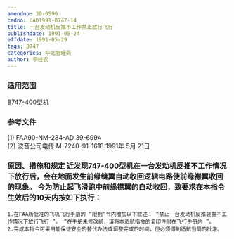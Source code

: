 ```yaml
---
amendno: 39-0590  
cadno: CAD1991-B747-14  
title: 一台发动机反推不工作禁止放行飞行  
publishdate: 1991-05-24  
effdate: 1991-05-29  
tags: B747  
categories: 华北管理局  
author: 李经农  
---
```

  
### 适用范围  
B747-400型机  
  
<!--more-->  
### 参考文件  
(1) FAA90-NM-284-AD 39-6994  
(2) 波音公司电传 M-7240-91-1618  1991年 5月 21日  
  
### 原因、措施和规定     近发现747-400型机在一台发动机反推不工作情况下放行后，会在地面发生前缘缝翼自动收回逻辑电路使前缘襟翼收回的现象。     今为防止起飞滑跑中前缘襟翼的自动收回，致要求在本指令生效后的10天内按如下执行：  
    1.在FAA所批准的飞机飞行手册的 “限制”节内增加以下叙述： “禁止一台发动机反推装置不工作情况下放行飞行 ”。 “在手册未修改前，请将本适航指令的复印件附在飞行手册内 ”。  
    2.完成本指令可采用能保证安全的替代办法或调整完成的时间，但必须得到适航当局的批准。  
